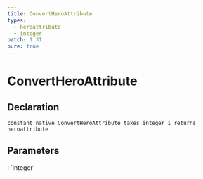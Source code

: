 ```yaml
---
title: ConvertHeroAttribute
types:
  - heroattribute
  - integer
patch: 1.31
pure: true
---
```


# ConvertHeroAttribute

## Declaration

```
constant native ConvertHeroAttribute takes integer i returns heroattribute
```

## Parameters
<dl>
  <dt>i `integer`</dt>
  <dd></dd>
</dl>